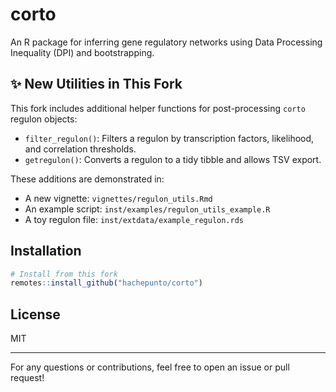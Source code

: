# corto

An R package for inferring gene regulatory networks using Data Processing Inequality (DPI) and bootstrapping.

## ✨ New Utilities in This Fork

This fork includes additional helper functions for post-processing `corto` regulon objects:

- `filter_regulon()`: Filters a regulon by transcription factors, likelihood, and correlation thresholds.
- `getregulon()`: Converts a regulon to a tidy tibble and allows TSV export.

These additions are demonstrated in:

- A new vignette: `vignettes/regulon_utils.Rmd`
- An example script: `inst/examples/regulon_utils_example.R`
- A toy regulon file: `inst/extdata/example_regulon.rds`

## Installation

```r
# Install from this fork
remotes::install_github("hachepunto/corto")
```

## License

MIT

---

For any questions or contributions, feel free to open an issue or pull request!

